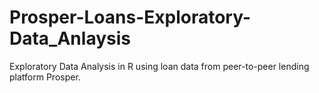 # Prosper-Loans-Exploratory-Data_Anlaysis
Exploratory Data Analysis in R using loan data from peer-to-peer lending platform Prosper.
